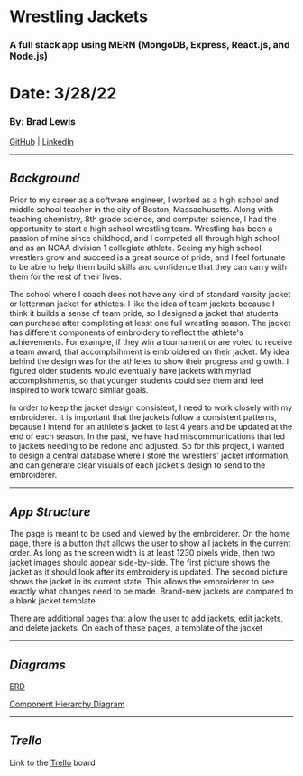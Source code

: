 # Wrestling Jackets

### A full stack app using MERN (MongoDB, Express, React.js, and Node.js)

# Date: 3/28/22

### By: Brad Lewis

[GitHub](https://github.com/BLewis739) | [LinkedIn](https://www.linkedin.com/in/brad-lewis-8b110a100/)

---

## **_Background_**

Prior to my career as a software engineer, I worked as a high school and middle school teacher in the city of Boston, Massachusetts. Along with teaching chemistry, 8th grade science, and computer science, I had the opportunity to start a high school wrestling team. Wrestling has been a passion of mine since childhood, and I competed all through high school and as an NCAA division 1 collegiate athlete. Seeing my high school wrestlers grow and succeed is a great source of pride, and I feel fortunate to be able to help them build skills and confidence that they can carry with them for the rest of their lives.

The school where I coach does not have any kind of standard varsity jacket or letterman jacket for athletes. I like the idea of team jackets because I think it builds a sense of team pride, so I designed a jacket that students can purchase after completing at least one full wrestling season. The jacket has different components of embroidery to reflect the athlete's achievements. For example, if they win a tournament or are voted to receive a team award, that accomplsihment is embroidered on their jacket. My idea behind the design was for the athletes to show their progress and growth. I figured older students would eventually have jackets with myriad accomplishments, so that younger students could see them and feel inspired to work toward similar goals.

In order to keep the jacket design consistent, I need to work closely with my embroiderer. It is important that the jackets follow a consistent patterns, because I intend for an athlete's jacket to last 4 years and be updated at the end of each season. In the past, we have had miscommunications that led to jackets needing to be redone and adjusted. So for this project, I wanted to design a central database where I store the wrestlers' jacket information, and can generate clear visuals of each jacket's design to send to the embroiderer.

---

## **_App Structure_**

The page is meant to be used and viewed by the embroiderer. On the home page, there is a button that allows the user to show all jackets in the current order. As long as the screen width is at least 1230 pixels wide, then two jacket images should appear side-by-side. The first picture shows the jacket as it should look after its embroidery is updated. The second picture shows the jacket in its current state. This allows the embroiderer to see exactly what changes need to be made. Brand-new jackets are compared to a blank jacket template.

There are additional pages that allow the user to add jackets, edit jackets, and delete jackets. On each of these pages, a template of the jacket

---

## **_Diagrams_**

[ERD](/ERD.png)

[Component Hierarchy Diagram](/ComponentHierarchyDiagram.png)

---

## **_Trello_**

Link to the [Trello](https://trello.com/b/uv7tuRlM/wrestling-jackets-project) board
